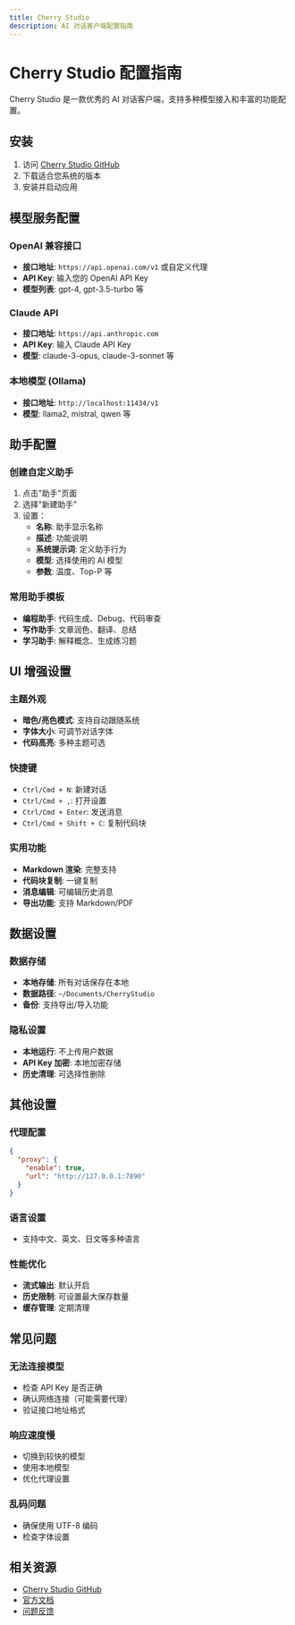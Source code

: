 ```yaml
---
title: Cherry Studio
description: AI 对话客户端配置指南
---
```


# Cherry Studio 配置指南

Cherry Studio 是一款优秀的 AI 对话客户端，支持多种模型接入和丰富的功能配置。

## 安装

1. 访问 [Cherry Studio GitHub](https://github.com/kangfenmao/cherry-studio/releases)
2. 下载适合您系统的版本
3. 安装并启动应用

## 模型服务配置

### OpenAI 兼容接口
- **接口地址**: `https://api.openai.com/v1` 或自定义代理
- **API Key**: 输入您的 OpenAI API Key
- **模型列表**: gpt-4, gpt-3.5-turbo 等

### Claude API
- **接口地址**: `https://api.anthropic.com`
- **API Key**: 输入 Claude API Key
- **模型**: claude-3-opus, claude-3-sonnet 等

### 本地模型 (Ollama)
- **接口地址**: `http://localhost:11434/v1`
- **模型**: llama2, mistral, qwen 等

## 助手配置

### 创建自定义助手
1. 点击"助手"页面
2. 选择"新建助手"
3. 设置：
   - **名称**: 助手显示名称
   - **描述**: 功能说明
   - **系统提示词**: 定义助手行为
   - **模型**: 选择使用的 AI 模型
   - **参数**: 温度、Top-P 等

### 常用助手模板
- **编程助手**: 代码生成、Debug、代码审查
- **写作助手**: 文章润色、翻译、总结
- **学习助手**: 解释概念、生成练习题

## UI 增强设置

### 主题外观
- **暗色/亮色模式**: 支持自动跟随系统
- **字体大小**: 可调节对话字体
- **代码高亮**: 多种主题可选

### 快捷键
- `Ctrl/Cmd + N`: 新建对话
- `Ctrl/Cmd + ,`: 打开设置
- `Ctrl/Cmd + Enter`: 发送消息
- `Ctrl/Cmd + Shift + C`: 复制代码块

### 实用功能
- **Markdown 渲染**: 完整支持
- **代码块复制**: 一键复制
- **消息编辑**: 可编辑历史消息
- **导出功能**: 支持 Markdown/PDF

## 数据设置

### 数据存储
- **本地存储**: 所有对话保存在本地
- **数据路径**: `~/Documents/CherryStudio`
- **备份**: 支持导出/导入功能

### 隐私设置
- **本地运行**: 不上传用户数据
- **API Key 加密**: 本地加密存储
- **历史清理**: 可选择性删除

## 其他设置

### 代理配置
```json
{
  "proxy": {
    "enable": true,
    "url": "http://127.0.0.1:7890"
  }
}
```

### 语言设置
- 支持中文、英文、日文等多种语言

### 性能优化
- **流式输出**: 默认开启
- **历史限制**: 可设置最大保存数量
- **缓存管理**: 定期清理

## 常见问题

### 无法连接模型
- 检查 API Key 是否正确
- 确认网络连接（可能需要代理）
- 验证接口地址格式

### 响应速度慢
- 切换到较快的模型
- 使用本地模型
- 优化代理设置

### 乱码问题
- 确保使用 UTF-8 编码
- 检查字体设置

## 相关资源

- [Cherry Studio GitHub](https://github.com/kangfenmao/cherry-studio)
- [官方文档](https://github.com/kangfenmao/cherry-studio/wiki)
- [问题反馈](https://github.com/kangfenmao/cherry-studio/issues)
